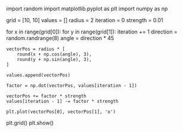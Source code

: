 import random
import matplotlib.pyplot as plt
import numpy as np

grid = [10, 10]
values = []
radius = 2
iteration = 0
strength = 0.01

for x in range(grid[0]):
  for y in range(grid[1]):
    iteration += 1
    direction = random.randrange(8)
    angle = direction * 45

    vectorPos = radius * [
        round(x + np.cos(angle), 3),
        round(y + np.sin(angle), 3),
    ]

    values.append(vectorPos)

    factor = np.dot(vectorPos, values[iteration - 1])

    vectorPos += factor * strength
    values[iteration - 1] -= factor * strength

    plt.plot(vectorPos[0], vectorPos[1], 'o')

plt.grid()
plt.show()